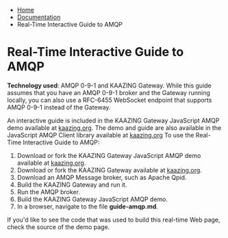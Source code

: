 -   [Home](../index.md)
-   [Documentation](#)
-   Real-Time Interactive Guide to AMQP

Real-Time Interactive Guide to AMQP
===================================

**Technology used**: AMQP 0-9-1 and KAAZING Gateway. While this guide assumes that you have an AMQP 0-9-1 broker and the Gateway running locally, you can also use a RFC-6455 WebSocket endpoint that supports AMQP 0-9-1 instead of the Gateway.

An interactive guide is included in the KAAZING Gateway JavaScript AMQP demo available at [kaazing.org](http://kaazing.org). The demo and guide are also available in the JavaScript AMQP Client library available at [kaazing.org](http://kaazing.org) To use the Real-Time Interactive Guide to AMQP:

1.  Download or fork the KAAZING Gateway JavaScript AMQP demo available at [kaazing.org](http://kaazing.org).
2.  Download or fork the KAAZING Gateway available at [kaazing.org](http://kaazing.org).
3.  Download an AMQP Message broker, such as Apache Qpid.
4.  Build the KAAZING Gateway and run it.
5.  Run the AMQP broker.
6.  Build the KAAZING Gateway JavaScript AMQP demo.
7.  In a browser, navigate to the file **guide-amqp.md**.

If you'd like to see the code that was used to build this real-time Web page, check the source of the demo page.


